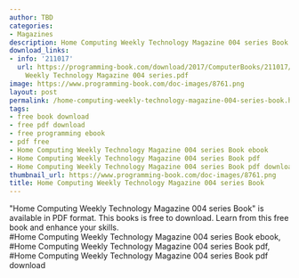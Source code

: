 ```yaml
---
author: TBD
categories:
- Magazines
description: Home Computing Weekly Technology Magazine 004 series Book
download_links:
- info: '211017'
  url: https://programming-book.com/download/2017/ComputerBooks/211017/Home Computing
    Weekly Technology Magazine 004 series.pdf
image: https://www.programming-book.com/doc-images/8761.png
layout: post
permalink: /home-computing-weekly-technology-magazine-004-series-book.html
tags:
- free book download
- free pdf download
- free programming ebook
- pdf free
- Home Computing Weekly Technology Magazine 004 series Book ebook
- Home Computing Weekly Technology Magazine 004 series Book pdf
- Home Computing Weekly Technology Magazine 004 series Book pdf download
thumbnail_url: https://www.programming-book.com/doc-images/8761.png
title: Home Computing Weekly Technology Magazine 004 series Book
---
```


 
<div class="item-desc text-justify">
  "Home Computing Weekly Technology Magazine 004 series Book" is available in PDF format. This books is free to download. Learn from this free book and enhance your skills.
  <br>
  #Home Computing Weekly Technology Magazine 004 series Book ebook, #Home Computing Weekly Technology Magazine 004 series Book pdf, #Home Computing Weekly Technology Magazine 004 series Book pdf download
</div>
